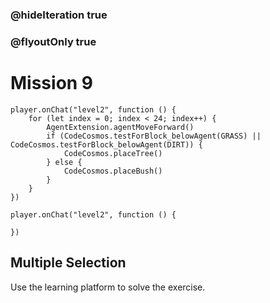 ### @hideIteration true
### @flyoutOnly true
# Mission 9

```blocks
player.onChat("level2", function () {
    for (let index = 0; index < 24; index++) {
        AgentExtension.agentMoveForward()
        if (CodeCosmos.testForBlock_belowAgent(GRASS) || CodeCosmos.testForBlock_belowAgent(DIRT)) {
            CodeCosmos.placeTree()
        } else {
            CodeCosmos.placeBush()
        }
    }
})
```

```template
player.onChat("level2", function () {
    
})
```

## Multiple Selection
Use the learning platform to solve the exercise.